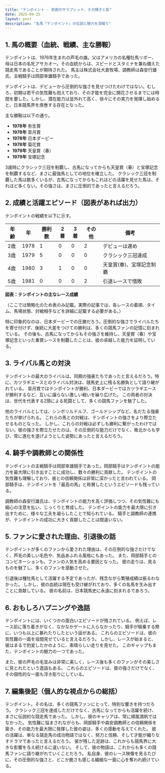 ```yaml
---
title: "テンポイント - 悲劇のサラブレッド、その輝きと影"
date: 2025-04-25
layout: post
description: "名馬『テンポイント』の伝説と魅力を深堀り"
---
```


## 1. 馬の概要（血統、戦績、主な勝鞍）

テンポイントは、1976年生まれの芦毛の雄。父はアメリカの名種牡馬リボー、母は日本の名牝アサカオー。その血統からは、スピードとスタミナを兼ね備えた競走馬であることが期待された。  馬主は株式会社大倉牧場、調教師は森安行雄氏、主戦騎手は岡部幸雄騎手であった。

テンポイントは、デビューから圧倒的な強さを見せつけたわけではない。むしろ、初期は若干の気性難も抱えており、その才能を完全に開花させるまでには時間を要した。しかし、潜在能力は並外れて高く、徐々にその実力を発揮し始めると、日本競馬界を席巻する存在となった。

主な勝鞍は以下の通り。

* **1978年**  弥生賞
* **1978年**  皐月賞
* **1978年**  日本ダービー
* **1978年**  菊花賞
* **1979年**  天皇賞（春）
* **1979年**  宝塚記念

3歳時にクラシック三冠を制覇し、古馬になってからも天皇賞（春）と宝塚記念を制覇するなど、まさに最強馬としての地位を確立した。  クラシック三冠を制覇した馬は数多くいるが、古馬になってからもこれほどの活躍を見せた馬は、それほど多くない。その強さは、まさに圧倒的であったと言えるだろう。


## 2. 成績と活躍エピソード（図表があれば出力）

テンポイントの戦績を以下に示す。

| 年齢 | 年 | 勝利数 | 2着 | 3着 | その他 | 備考 |
|---|---|---|---|---|---|---|
| 2歳 | 1978 | 1 | 0 | 0 | 2 | デビューは遅め |
| 3歳 | 1979 | 5 | 0 | 0 | 0 | クラシック三冠達成 |
| 4歳 | 1980 | 3 | 1 | 0 | 0 | 天皇賞(春)、宝塚記念制覇 |
| 5歳 | 1981 | 0 | 0 | 0 | 2 |  引退レースで惜敗 |

**図表：テンポイントの主なレース成績**

（ここでは簡略化のため表のみ記載。実際の記事では、各レースの着順、タイム、馬場状態、対戦相手などを詳細に記載する必要がある。）


特に印象的なのは、日本ダービーでの圧勝だろう。圧倒的な強さでライバルたちを寄せ付けず、後続に大差をつけての勝利は、多くの競馬ファンの記憶に刻まれている。  その後も、古馬になってからもその強さを維持し、天皇賞（春）や宝塚記念といった重賞レースを制覇したことは、彼の卓越した能力を証明している。


## 3. ライバル馬との対決

テンポイントの最大のライバルは、同期の強豪たちであったと言えるだろう。特に、カツラギエースとのライバル対決は、競馬史上に残る名勝負として語り継がれている。  皐月賞ではテンポイントが勝利、日本ダービーではカツラギエースが勝利するなど、互いに譲らない激しい戦いを繰り広げた。  この両者の対決は、世代を代表する2頭による死闘として、多くの競馬ファンを魅了した。


他のライバルとしては、シンボリルドルフ、ゴールドシップなど、名だたる強豪たちが挙げられる。  これらの馬との対戦は、テンポイントの強さをより際立たせるものとなった。  しかし、これらの対戦は必ずしも勝利に繋がったわけではない。彼の強さを際立たせたのは、その圧倒的な能力だけでなく、敗北からも学び、常に進化を遂げようとした姿勢にあったと言えるだろう。


## 4. 騎手や調教師との関係性

テンポイントの主戦騎手は岡部幸雄騎手であった。岡部騎手はテンポイントの能力を最大限に引き出すことに成功し、数々の勝利に貢献した。  テンポイントの気性難も理解しており、彼との信頼関係は非常に深かったと言われている。  岡部騎手は、テンポイントを「最高の馬」と称賛したというエピソードも残っている。

調教師の森安行雄氏は、テンポイントの能力を高く評価しつつ、その気性難にも細心の注意を払い、じっくりと育成した。  テンポイントの能力を最大限に引き出すために、様々な工夫を凝らしたことで知られている。  騎手と調教師の連携が、テンポイントの成功に大きく貢献したことは間違いない。


## 5. ファンに愛された理由、引退後の話

テンポイントが多くのファンから愛された理由は、その圧倒的な強さだけでなく、芦毛の美しい毛色や、気品あふれる風格にもあった。  また、岡部騎手とのコンビネーションも、ファンの人気を高める要因となった。  彼の走りは、見るものを魅了し、多くのファンを感動させた。

引退後は種牡馬として活躍する予定であったが、残念ながら繁殖成績は振るわなかった。  しかし、彼の血統は現在も受け継がれており、多くの名馬を生み出すことに貢献している。  彼の名前は、日本競馬史に永遠に刻まれるであろう。


## 6. おもしろハプニングや逸話

テンポイントには、いくつかの面白いエピソードが残されている。  例えば、レース前に落ち着きがなく、なかなかゲートに入らなかったり、騎手が騎乗する際に、いつも以上に暴れたりしたという話がある。  これらのエピソードは、彼の気性難の一面を垣間見せていると言えるだろう。  しかし、レースが始まると、彼はまるで豹変したかのように、素晴らしい走りを見せた。  このギャップもまた、テンポイントの魅力の一つであった。


また、彼の芦毛の毛並みは非常に美しく、レース後も多くのファンがその美しさに見とれたという逸話もある。  これらのエピソードは、彼の強さだけでなく、その個性的な一面も浮き彫りにしている。


## 7. 編集後記（個人的な視点からの総括）

テンポイント。その名は、多くの競馬ファンにとって、特別な響きを持つだろう。  クラシック三冠を達成しただけでなく、古馬になってからも活躍を続け、まさに伝説的な競走馬であった。  しかし、彼のキャリアは、常に順風満帆ではなかった。  気性難に悩まされながらも、岡部騎手や森安調教師との信頼関係を築き、その能力を最大限に発揮した彼の姿は、多くの感動を与えてくれた。  彼の活躍は、単なる競走馬の成功物語ではなく、努力と信頼、そして才能が織りなすドラマであったと言えるだろう。  彼が残した足跡は、これからも競馬界に大きな影響を与え続けるに違いない。  そして、彼の物語は、これからも多くの競馬ファンに語り継がれていくことだろう。  私自身、彼のレース映像を見るたびに、その圧倒的な強さと、どこか脆さも感じる繊細な一面に心を奪われ続けている。
